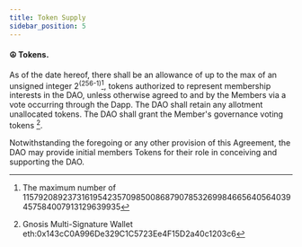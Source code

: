 ```yaml
---
title: Token Supply
sidebar_position: 5
---
```


#### ☮️ Tokens.

As of the date hereof, there shall be an allowance of up to the max of an unsigned integer 2<sup>(256-1)</sup>[^1], tokens authorized to represent membership interests in the DAO, unless otherwise agreed to and by the Members via a vote occurring through the Dapp. The DAO shall retain any allotment unallocated tokens. The DAO shall grant the Member's governance voting tokens [^2].

Notwithstanding the foregoing or any other provision of this Agreement, the DAO may provide initial members Tokens for their role in conceiving and supporting the DAO.

[^1]: The maximum number of 115792089237316195423570985008687907853269984665640564039457584007913129639935
[^2]: Gnosis Multi-Signature Wallet eth:0x143cC0A996De329C1C5723Ee4F15D2a40c1203c6

